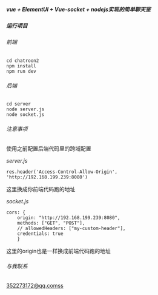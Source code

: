 ##### vue + ElementUI + Vue-socket + nodejs实现的简单聊天室

##### 运行项目 

###### 前端

    cd chatroon2
    npm install
    npm run dev

###### 后端

    cd server
    node server.js
    node socket.js

###### 注意事项

使用之前配置后端代码里的跨域配置

*server.js*

    res.header('Access-Control-Allow-Origin', 'http://192.168.199.239:8080')
这里换成你前端代码跑的地址

*socket.js*

    cors: {
        origin: "http://192.168.199.239:8080",
        methods: ["GET", "POST"],
        // allowedHeaders: ["my-custom-header"],
        credentials: true
        }

这里的origin也是一样换成前端代码跑的地址


###### 与我联系
352273172@qq.comss
